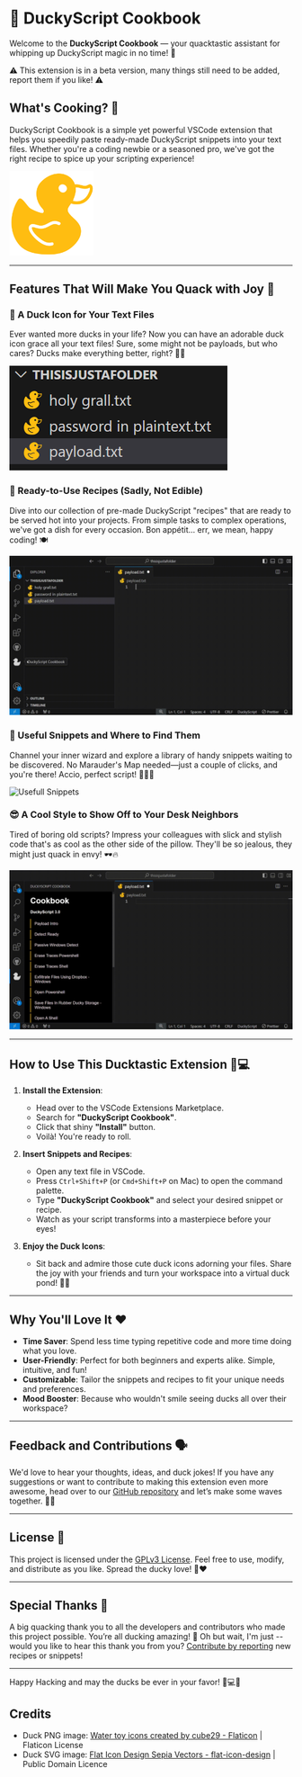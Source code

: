 # 🦆 DuckyScript Cookbook

Welcome to the **DuckyScript Cookbook** — your quacktastic assistant for whipping up DuckyScript magic in no time! 🚀

⚠️ This extension is in a beta version, many things still need to be added, report them if you like! ⚠️

## What's Cooking? 🍳

DuckyScript Cookbook is a simple yet powerful VSCode extension that helps you speedily paste ready-made DuckyScript snippets into your text files. Whether you're a coding newbie or a seasoned pro, we've got the right recipe to spice up your scripting experience!

<img src="./images/icon.png" width="150"/>

---

## Features That Will Make You Quack with Joy 🥳

### 🐤 A Duck Icon for Your Text Files

Ever wanted more ducks in your life? Now you can have an adorable duck icon grace all your text files! Sure, some might not be payloads, but who cares? Ducks make everything better, right? 🦆✨

![Duck in the text](./media/readme_stuff/DuckyInTheText.png)

### 📖 Ready-to-Use Recipes (Sadly, Not Edible)
Dive into our collection of pre-made DuckyScript "recipes" that are ready to be served hot into your projects. From simple tasks to complex operations, we've got a dish for every occasion. Bon appétit... err, we mean, happy coding! 🍽️

![DuckyScript Cookbook](./media/readme_stuff/DuckyScript%20Cookbook.gif)

### 📝 Useful Snippets and Where to Find Them
Channel your inner wizard and explore a library of handy snippets waiting to be discovered. No Marauder's Map needed—just a couple of clicks, and you're there! Accio, perfect script! 🧙‍♂️✨

![Usefull Snippets](./media/readme_stuff/Usefull_Snippets.gif)

### 😎 A Cool Style to Show Off to Your Desk Neighbors
Tired of boring old scripts? Impress your colleagues with slick and stylish code that's as cool as the other side of the pillow. They'll be so jealous, they might just quack in envy! 🕶️🔥

![DuckyScript Cookbook](./media/readme_stuff/Beautiful_Menu.gif)

---

## How to Use This Ducktastic Extension 🦆💻

1. **Install the Extension**:
   - Head over to the VSCode Extensions Marketplace.
   - Search for **"DuckyScript Cookbook"**.
   - Click that shiny **"Install"** button.
   - Voilà! You're ready to roll.

2. **Insert Snippets and Recipes**:
   - Open any text file in VSCode.
   - Press `Ctrl+Shift+P` (or `Cmd+Shift+P` on Mac) to open the command palette.
   - Type **"DuckyScript Cookbook"** and select your desired snippet or recipe.
   - Watch as your script transforms into a masterpiece before your eyes!

3. **Enjoy the Duck Icons**:
   - Sit back and admire those cute duck icons adorning your files. Share the joy with your friends and turn your workspace into a virtual duck pond! 🦆🌊

---

## Why You'll Love It ❤️

- **Time Saver**: Spend less time typing repetitive code and more time doing what you love.
- **User-Friendly**: Perfect for both beginners and experts alike. Simple, intuitive, and fun!
- **Customizable**: Tailor the snippets and recipes to fit your unique needs and preferences.
- **Mood Booster**: Because who wouldn't smile seeing ducks all over their workspace?

---

## Feedback and Contributions 🗣️

We'd love to hear your thoughts, ideas, and duck jokes! If you have any suggestions or want to contribute to making this extension even more awesome, head over to our [GitHub repository](https://github.com/aleff-github/DuckyScriptCookbook) and let’s make some waves together. 🦆🤝

---

## License 📄

This project is licensed under the [GPLv3 License](./LICENSE). Feel free to use, modify, and distribute as you like. Spread the ducky love! 🦆❤️

---

## Special Thanks 🎉

A big quacking thank you to all the developers and contributors who made this project possible. You’re all ducking amazing! 🙌 Oh but wait, I'm just -- would you like to hear this thank you from you? [Contribute by reporting](https://github.com/aleff-github/DuckyScriptCookbook/issues) new recipes or snippets!

---

Happy Hacking and may the ducks be ever in your favor! 🦆💻✨


## Credits

- Duck PNG image: <a href="https://www.flaticon.com/free-icons/water-toy" title="water toy icons">Water toy icons created by cube29 - Flaticon</a> | Flaticon License
- Duck SVG image: <a href="https://www.svgrepo.com/svg/485117/duck">Flat Icon Design Sepia Vectors - flat-icon-design</a> | Public Domain Licence
